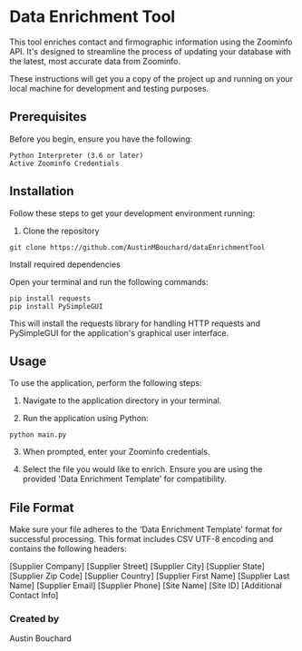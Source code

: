 # Data Enrichment Tool

This tool enriches contact and firmographic information using the Zoominfo API. It's designed to streamline the process of updating your database with the latest, most accurate data from Zoominfo.

These instructions will get you a copy of the project up and running on your local machine for development and testing purposes.

## Prerequisites

Before you begin, ensure you have the following:
```
Python Interpreter (3.6 or later)
Active Zoominfo Credentials    
```
## Installation

Follow these steps to get your development environment running:

1. Clone the repository
  ```
  git clone https://github.com/AustinMBouchard/dataEnrichmentTool
   ```

Install required dependencies

Open your terminal and run the following commands:

    pip install requests
    pip install PySimpleGUI

This will install the requests library for handling HTTP requests and PySimpleGUI for the application's graphical user interface.

## Usage

To use the application, perform the following steps:

1. Navigate to the application directory in your terminal.

2. Run the application using Python:
  ```
  python main.py
  ```
3. When prompted, enter your Zoominfo credentials.

4. Select the file you would like to enrich. Ensure you are using the provided 'Data Enrichment Template' for compatibility.

## File Format

Make sure your file adheres to the 'Data Enrichment Template' format for successful processing. This format includes CSV UTF-8 encoding and contains the following headers:

[Supplier Company]	[Supplier Street]	[Supplier City]	[Supplier State]	[Supplier Zip Code]	[Supplier Country]	[Supplier First Name]	[Supplier Last Name]	[Supplier Email]	[Supplier Phone]	[Site Name]	[Site ID]	[Additional Contact Info]


### Created by

Austin Bouchard

